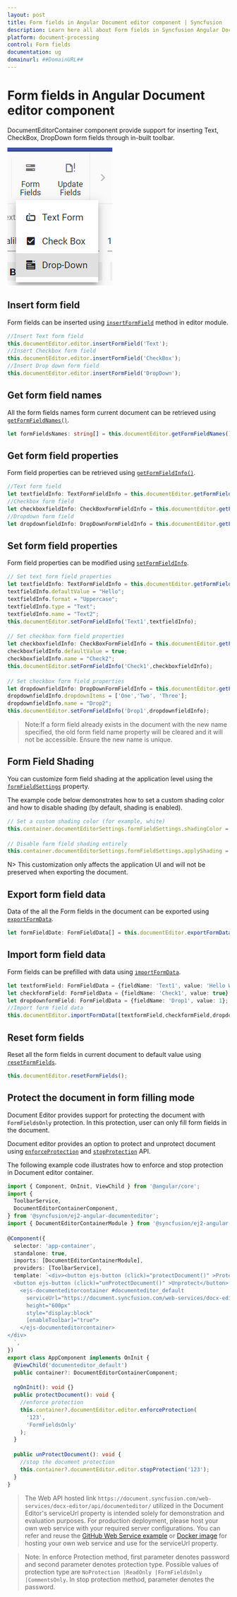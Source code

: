 ```yaml
---
layout: post
title: Form fields in Angular Document editor component | Syncfusion
description: Learn here all about Form fields in Syncfusion Angular Document editor component of Syncfusion Essential JS 2 and more.
platform: document-processing
control: Form fields 
documentation: ug
domainurl: ##DomainURL##
---
```


# Form fields in Angular Document editor component

DocumentEditorContainer component provide support for inserting Text, CheckBox, DropDown form fields through in-built toolbar.

![Form Fields](images/toolbar-form-fields.png)

## Insert form field

Form fields can be inserted using [`insertFormField`](https://ej2.syncfusion.com/angular/documentation/api/document-editor/editor#insertformfield) method in editor module.

```typescript
//Insert Text form field
this.documentEditor.editor.insertFormField('Text');
//Insert Checkbox form field
this.documentEditor.editor.insertFormField('CheckBox');
//Insert Drop down form field
this.documentEditor.editor.insertFormField('DropDown');
```

## Get form field names

All the form fields names form current document can be retrieved using [`getFormFieldNames()`](https://ej2.syncfusion.com/angular/documentation/api/document-editor#getformfieldnames).

```typescript
let formFieldsNames: string[] = this.documentEditor.getFormFieldNames();
```

## Get form field properties

Form field properties can be retrieved using [`getFormFieldInfo()`](https://ej2.syncfusion.com/angular/documentation/api/document-editor#getformfieldinfo).

```typescript
//Text form field
let textfieldInfo: TextFormFieldInfo = this.documentEditor.getFormFieldInfo('Text1') as TextFormFieldInfo;
//Checkbox form field
let checkboxfieldInfo: CheckBoxFormFieldInfo = this.documentEditor.getFormFieldInfo('Check1') as CheckBoxFormFieldInfo;
//Dropdown form field
let dropdownfieldInfo: DropDownFormFieldInfo = this.documentEditor.getFormFieldInfo('Drop1') as DropDownFormFieldInfo;
```

## Set form field properties

Form field properties can be modified using [`setFormFieldInfo`](https://ej2.syncfusion.com/angular/documentation/api/document-editor#setformfieldinfo).

```typescript
// Set text form field properties
let textfieldInfo: TextFormFieldInfo = this.documentEditor.getFormFieldInfo('Text1') as TextFormFieldInfo;
textfieldInfo.defaultValue = "Hello";
textfieldInfo.format = "Uppercase";
textfieldInfo.type = "Text";
textfieldInfo.name = "Text2";
this.documentEditor.setFormFieldInfo('Text1',textfieldInfo);

// Set checkbox form field properties
let checkboxfieldInfo: CheckBoxFormFieldInfo = this.documentEditor.getFormFieldInfo('Check1') as CheckBoxFormFieldInfo;
checkboxfieldInfo.defaultValue = true;
checkboxfieldInfo.name = "Check2";
this.documentEditor.setFormFieldInfo('Check1',checkboxfieldInfo);

// Set checkbox form field properties
let dropdownfieldInfo: DropDownFormFieldInfo = this.documentEditor.getFormFieldInfo('Drop1') as DropDownFormFieldInfo;
dropdownfieldInfo.dropdownItems = ['One','Two', 'Three'];
dropdownfieldInfo.name = "Drop2";
this.documentEditor.setFormFieldInfo('Drop1',dropdownfieldInfo);
```

>Note:If a form field already exists in the document with the new name specified, the old form field name property will be cleared and it will not be accessible. Ensure the new name is unique.

## Form Field Shading

You can customize form field shading at the application level using the [`formFieldSettings`](https://ej2.syncfusion.com/angular/documentation/api/document-editor#formFieldSettings) property.

The example code below demonstrates how to set a custom shading color and how to disable shading (by default, shading is enabled).

```typescript
// Set a custom shading color (for example, white) 
this.container.documentEditorSettings.formFieldSettings.shadingColor = '#ffffff';

// Disable form field shading entirely 
this.container.documentEditorSettings.formFieldSettings.applyShading = false;
```

N> This customization only affects the application UI and will not be preserved when exporting the document.

## Export form field data

Data of the all the Form fields in the document can be exported using [`exportFormData`](https://ej2.syncfusion.com/angular/documentation/api/document-editor#exportformdata).

```typescript
let formFieldDate: FormFieldData[] = this.documentEditor.exportFormData();
```

## Import form field data

Form fields can be prefilled with data using [`importFormData`](https://ej2.syncfusion.com/angular/documentation/api/document-editor#importformdata).

```typescript
let textformField: FormFieldData = {fieldName: 'Text1', value: 'Hello World'};
let checkformField: FormFieldData = {fieldName: 'Check1', value: true};
let dropdownformField: FormFieldData = {fieldName: 'Drop1', value: 1};
//Import form field data
this.documentEditor.importFormData([textformField,checkformField,dropdownformField]);
```

## Reset form fields

Reset all the form fields in current document to default value using [`resetFormFields`](https://ej2.syncfusion.com/angular/documentation/api/document-editor#resetformfields).

```typescript
this.documentEditor.resetFormFields();
```

## Protect the document in form filling mode

Document Editor provides support for protecting the document with `FormFieldsOnly` protection. In this protection, user can only fill form fields in the document.

Document editor provides an option to protect and unprotect document using [`enforceProtection`](https://ej2.syncfusion.com/angular/documentation/api/document-editor/editor#enforceprotection) and [`stopProtection`](https://ej2.syncfusion.com/angular/documentation/api/document-editor/editor#stopprotection) API.

The following example code illustrates how to enforce and stop protection in Document editor container.

```typescript
import { Component, OnInit, ViewChild } from '@angular/core';
import {
  ToolbarService,
  DocumentEditorContainerComponent,
} from '@syncfusion/ej2-angular-documenteditor';
import { DocumentEditorContainerModule } from '@syncfusion/ej2-angular-documenteditor';

@Component({
  selector: 'app-container',
  standalone: true,
  imports: [DocumentEditorContainerModule],
  providers: [ToolbarService],
  template: `<div><button ejs-button (click)="protectDocument()" >Protect</button>
  <button ejs-button (click)="unProtectDocument()" >Unprotect</button>
    <ejs-documenteditorcontainer #documenteditor_default 
      serviceUrl="https://document.syncfusion.com/web-services/docx-editor/api/documenteditor/" 
      height="600px" 
      style="display:block" 
      [enableToolbar]="true">
    </ejs-documenteditorcontainer>
</div>
  `,
})
export class AppComponent implements OnInit {
  @ViewChild('documenteditor_default')
  public container?: DocumentEditorContainerComponent;

  ngOnInit(): void {}
  public protectDocument(): void {
    //enforce protection
    this.container?.documentEditor.editor.enforceProtection(
      '123',
      'FormFieldsOnly'
    );
  }

  public unProtectDocument(): void {
    //stop the document protection
    this.container?.documentEditor.editor.stopProtection('123');
  }
}
```

> The Web API hosted link `https://document.syncfusion.com/web-services/docx-editor/api/documenteditor/` utilized in the Document Editor's serviceUrl property is intended solely for demonstration and evaluation purposes. For production deployment, please host your own web service with your required server configurations. You can refer and reuse the [GitHub Web Service example](https://github.com/SyncfusionExamples/EJ2-DocumentEditor-WebServices) or [Docker image](https://hub.docker.com/r/syncfusion/word-processor-server) for hosting your own web service and use for the serviceUrl property.

>Note: In enforce Protection method, first parameter denotes password and second parameter denotes protection type. Possible values of protection type are `NoProtection |ReadOnly |FormFieldsOnly |CommentsOnly`. In stop protection method, parameter denotes the password.